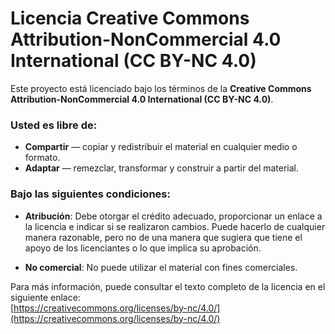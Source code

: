 # Licencia Creative Commons Attribution-NonCommercial 4.0 International (CC BY-NC 4.0)

Este proyecto está licenciado bajo los términos de la **Creative Commons Attribution-NonCommercial 4.0 International (CC BY-NC 4.0)**.

### Usted es libre de:

- **Compartir** — copiar y redistribuir el material en cualquier medio o formato.
- **Adaptar** — remezclar, transformar y construir a partir del material.

### Bajo las siguientes condiciones:

- **Atribución**: Debe otorgar el crédito adecuado, proporcionar un enlace a la licencia e indicar si se realizaron cambios. Puede hacerlo de cualquier manera razonable, pero no de una manera que sugiera que tiene el apoyo de los licenciantes o lo que implica su aprobación.
  
- **No comercial**: No puede utilizar el material con fines comerciales.

Para más información, puede consultar el texto completo de la licencia en el siguiente enlace:  
[https://creativecommons.org/licenses/by-nc/4.0/](https://creativecommons.org/licenses/by-nc/4.0/)
